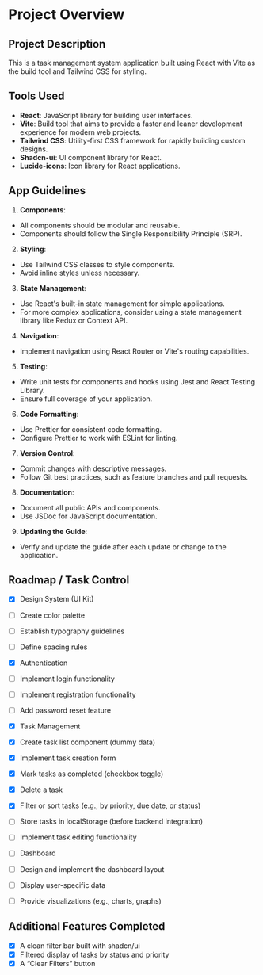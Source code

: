 # Project Overview

## Project Description
This is a task management system application built using React with Vite as the build tool and Tailwind CSS for styling.

## Tools Used
- **React**: JavaScript library for building user interfaces.
- **Vite**: Build tool that aims to provide a faster and leaner development experience for modern web projects.
- **Tailwind CSS**: Utility-first CSS framework for rapidly building custom designs.
- **Shadcn-ui**: UI component library for React.
- **Lucide-icons**: Icon library for React applications.

## App Guidelines

1. **Components**:
  - All components should be modular and reusable.
  - Components should follow the Single Responsibility Principle (SRP).

2. **Styling**:
  - Use Tailwind CSS classes to style components.
  - Avoid inline styles unless necessary.

3. **State Management**:
  - Use React's built-in state management for simple applications.
  - For more complex applications, consider using a state management library like Redux or Context API.

4. **Navigation**:
  - Implement navigation using React Router or Vite's routing capabilities.

5. **Testing**:
  - Write unit tests for components and hooks using Jest and React Testing Library.
  - Ensure full coverage of your application.

6. **Code Formatting**:
  - Use Prettier for consistent code formatting.
  - Configure Prettier to work with ESLint for linting.

7. **Version Control**:
  - Commit changes with descriptive messages.
  - Follow Git best practices, such as feature branches and pull requests.

8. **Documentation**:
  - Document all public APIs and components.
  - Use JSDoc for JavaScript documentation.

9. **Updating the Guide**:
  - Verify and update the guide after each update or change to the application.

## Roadmap / Task Control

- [x] Design System (UI Kit)
 - [ ] Create color palette
 - [ ] Establish typography guidelines
 - [ ] Define spacing rules

- [x] Authentication
 - [ ] Implement login functionality
 - [ ] Implement registration functionality
 - [ ] Add password reset feature

- [x] Task Management
 - [x] Create task list component (dummy data)
 - [x] Implement task creation form
 - [x] Mark tasks as completed (checkbox toggle)
 - [x] Delete a task
 - [x] Filter or sort tasks (e.g., by priority, due date, or status)
 - [ ] Store tasks in localStorage (before backend integration)
 - [ ] Implement task editing functionality

- [ ] Dashboard
 - [ ] Design and implement the dashboard layout
 - [ ] Display user-specific data
 - [ ] Provide visualizations (e.g., charts, graphs)

## Additional Features Completed
- [x] A clean filter bar built with shadcn/ui
- [x] Filtered display of tasks by status and priority
- [x] A “Clear Filters” button
